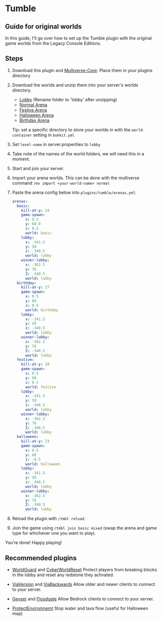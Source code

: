 # Tumble  

## Guide for original worlds  

In this guide, I'll go over how to set up the Tumble plugin with the original game worlds from the Legacy Console Editions.

## Steps  

1. Download this plugin and [Multiverse-Core](https://www.spigotmc.org/resources/multiverse-core.390/). Place them in your plugins directory
2. Download the worlds and unzip them into your server's worlds directory.
    - [Lobby](https://www.theminecraftarchitect.com/mini-game-maps/2017-mini-game-lobby) (Rename folder to 'lobby' after unzipping)
    - [Normal Arena](https://publicfiles.sowgro.net/console-minigame-maps/java/tumble/)
    - [Festive Arena](https://publicfiles.sowgro.net/console-minigame-maps/java/tumble/)
    - [Halloween Arena](https://publicfiles.sowgro.net/console-minigame-maps/java/tumble/)
    - [Birthday Arena](https://publicfiles.sowgro.net/console-minigame-maps/java/tumble/)

    Tip: set a specific directory to store your worlds in with the `world-container` setting in `bukkit.yml`

3. Set `level-name` in server.properities to `lobby`
4. Take note of the names of the world folders, we will need this in a moment.
5. Start and join your server.
6. Import your arena worlds. This can be done with the multiverse command `/mv import <your-world-name> normal`

7. Paste the arena config below into `plugins/tumble/arenas.yml`:
   ```yaml
   arenas:
     basic:
       kill-at-y: 24
       game-spawn:
         x: 0.5
         y: 60.0
         z: 0.5
         world: basic
       lobby:
         x: -341.5
         y: 58
         z: -340.5
         world: lobby
       winner-lobby:
         x: -362.5
         y: 76
         Z: -340.5
         world: lobby
     birthday:
       kill-at-y: 27
       game-spawn:
         x: 0.5
         y: 60
         z: 0.5
         world: birthday
       lobby:
         x: -341.5
         y: 58
         z: -340.5
         world: lobby
       winner-lobby:
         x: -362.5
         y: 76
         Z: -340.5
         world: lobby
     festive:
       kill-at-y: 20
       game-spawn:
         x: 0.5
         y: 60
         z: 0.5
         world: festive
       lobby:
         x: -341.5
         y: 58
         z: -340.5
         world: lobby
       winner-lobby:
         x: -362.5
         y: 76
         Z: -340.5
         world: lobby
     halloween:
       kill-at-y: 23
       game-spawn:
         x: 0.5
         y: 60
         z: -0.5
         world: halloween
       lobby:
         x: -341.5
         y: 58
         z: -340.5
         world: lobby
       winner-lobby:
         x: -362.5
         y: 76
         Z: -340.5
         world: lobby
   ```
8. Reload the plugin with `/tmbl reload`.

9. Join the game using `/tmbl join basic mixed`
(swap the arena and game type for whichever one you want to play).

You're done! Happy playing!

## Recommended plugins

- [WorldGuard](https://dev.bukkit.org/projects/worldguard) and [CyberWorldReset](https://www.spigotmc.org/resources/cyberworldreset-standard-%E2%9C%A8-regenerate-worlds-scheduled-resets-lag-optimized%E3%80%8C1-8-1-19%E3%80%8D.96834/)
Protect players from breaking blocks in the lobby and reset any redstone they activated.

- [ViaVersion](https://www.spigotmc.org/resources/viaversion.19254/) and [ViaBackwards](https://www.spigotmc.org/resources/viabackwards.27448/)
Allow older and newer clients to connect to your server.

- [Geyser](https://geysermc.org/download#geyser) and [Floodgate](https://geysermc.org/download#floodgate)
Allow Bedrock clients to connect to your server.

- [ProtectEnviromnemt](https://www.spigotmc.org/resources/protectenvironment.82736/)
Stop water and lava flow (useful for Halloween map)


